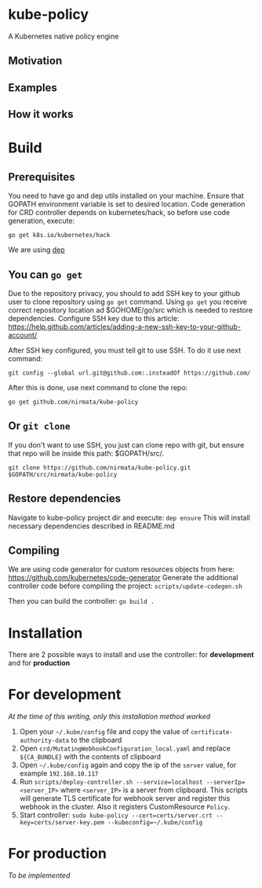 # kube-policy
A Kubernetes native policy engine

## Motivation

## Examples

## How it works

# Build

## Prerequisites

You need to have go and dep utils installed on your machine.
Ensure that GOPATH environment variable is set to desired location.
Code generation for CRD controller depends on kubernetes/hack, so before use code generation, execute:

`go get k8s.io/kubernetes/hack`

We are using [dep](https://github.com/golang/dep)

## You can `go get`

Due to the repository privacy, you should to add SSH key to your github user to clone repository using `go get` command.
Using `go get` you receive correct repository location ad $GOHOME/go/src which is needed to restore dependencies.
Configure SSH key due to this article: https://help.github.com/articles/adding-a-new-ssh-key-to-your-github-account/

After SSH key configured, you must tell git to use SSH. To do it use next command:

`git config --global url.git@github.com:.insteadOf https://github.com/`

After this is done, use next command to clone the repo:

`go get github.com/nirmata/kube-policy`

## Or `git clone`

If you don't want to use SSH, you just can clone repo with git, but ensure that repo will be inside this path: $GOPATH/src/.

`git clone https://github.com/nirmata/kube-policy.git $GOPATH/src/nirmata/kube-policy`

## Restore dependencies

Navigate to kube-policy project dir and execute:
`dep ensure`
This will install necessary dependencies described in README.md

## Compiling

We are using code generator for custom resources objects from here: https://github.com/kubernetes/code-generator
Generate the additional controller code before compiling the project:
`scripts/update-codegen.sh`

Then you can build the controller:
`go build .`

# Installation

There are 2 possible ways to install and use the controller: for **development** and for **production**

# For development

_At the time of this writing, only this installation method worked_

1. Open your `~/.kube/config` file and copy the value of `certificate-authority-data` to the clipboard
2. Open `crd/MutatingWebhookConfiguration_local.yaml` and replace `${CA_BUNDLE}` with the contents of clipboard
3. Open `~/.kube/config` again and copy the ip of the `server` value, for example `192.168.10.117`
4. Run `scripts/deploy-controller.sh --service=localhost --serverIp=<server_IP>` where `<server_IP>` is a server from clipboard. This scripts will generate TLS certificate for webhook server and register this webhook in the cluster. Also it registers CustomResource `Policy`.
5. Start controller: `sudo kube-policy --cert=certs/server.crt --key=certs/server-key.pem --kubeconfig=~/.kube/config`

# For production

_To be implemented_